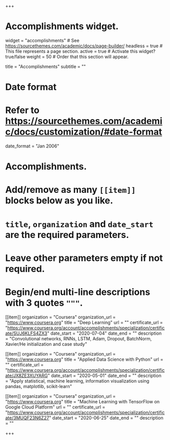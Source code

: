 +++
# Accomplishments widget.
widget = "accomplishments"  # See https://sourcethemes.com/academic/docs/page-builder/
headless = true  # This file represents a page section.
active = true  # Activate this widget? true/false
weight = 50  # Order that this section will appear.

title = "Accomplishments"
subtitle = ""

# Date format
#   Refer to https://sourcethemes.com/academic/docs/customization/#date-format
date_format = "Jan 2006"

# Accomplishments.
#   Add/remove as many `[[item]]` blocks below as you like.
#   `title`, `organization` and `date_start` are the required parameters.
#   Leave other parameters empty if not required.
#   Begin/end multi-line descriptions with 3 quotes `"""`.

[[item]]
  organization = "Coursera"
  organization_url = "https://www.coursera.org"
  title = "Deep Learning"
  url = ""
  certificate_url = "https://www.coursera.org/account/accomplishments/specialization/certificate/SUJ6KLFS4ZX3"
  date_start = "2020-07-04"
  date_end = ""
  description = "Convolutional networks, RNNs, LSTM, Adam, Dropout, BatchNorm, Xavier/He initialization and case study"

[[item]]
  organization = "Coursera"
  organization_url = "https://www.coursera.org"
  title = "Applied Data Science with Python"
  url = ""
  certificate_url = "https://www.coursera.org/account/accomplishments/specialization/certificate/JX8ZE3XUYARG"
  date_start = "2020-05-01"
  date_end = ""
  description = "Apply statistical, machine learning, information visualization using pandas, matplotlib, scikit-learn"

[[item]]
  organization = "Coursera"
  organization_url = "https://www.coursera.org"
  title = "Machine Learning with TensorFlow on Google Cloud Platform"
  url = ""
  certificate_url = "https://www.coursera.org/account/accomplishments/specialization/certificate/3MUQF23N6Z27"
  date_start = "2020-06-25"
  date_end = ""
  description = ""

+++
